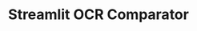 ---
title: Streamlit OCR Comparator
emoji: 📰🔍🔤
colorFrom: indigo
colorTo: gray
sdk: streamlit
sdk_version: 1.10.0
app_file: Home.py
tags: [streamlit, ocr]
pinned: true
---